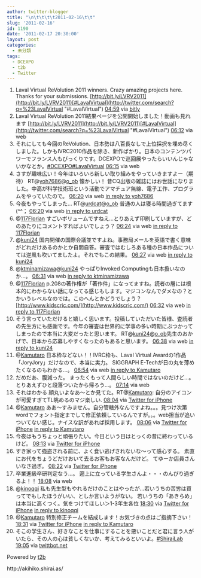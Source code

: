 ```yaml
---
author: twitter-blogger
title: "\n\t\t\t\t2011-02-16\t\t"
slug: '2011-02-16'
id: 1190
date: '2011-02-17 20:30:00'
layout: post
categories:
  - 未分類
tags:
  - DCEXPO
  - t2b
  - Twitter
---
```


<div xmlns:georss="http://www.georss.org/georss">

1.  <span><span>Laval Virtual ReVolution 2011 winners. Crazy amazing projects here. Thanks for your submissions. [http://bit.ly/LVRV2011](http://bit.ly/LVRV2011)[#LavalVirtual](http://twitter.com/search?q=%23LavalVirtual "#LavalVirtual")</span> <span>[<span>04:59</span>](http://twitter.com/o_ob/status/37903898014392320) <span>via [bitly](http://bit.ly)</span></span></span>
2.  <span><span>Laval Virtual ReVolution 2011結果ページを公開開始しました！動画も見れます [http://bit.ly/LVRV2011](http://bit.ly/LVRV2011)[#LavalVirtual](http://twitter.com/search?q=%23LavalVirtual "#LavalVirtual")</span> <span>[<span>06:12</span>](http://twitter.com/o_ob/status/37922345708421120) <span>via web</span></span></span>
3.  <span><span>それにしても今回のReVolution、日本勢は八百長なしで上位採択を埋め尽くしました。しかもIVRC2010作品を除き、新作ばかり。日本のコンテンツパワーでフランス人もびっくりです。DCEXPOで巡回展やったらいいんじゃないかなとか。[#DCEXPO](http://twitter.com/search?q=%23DCEXPO "#DCEXPO")[#LavalVirtual](http://twitter.com/search?q=%23LavalVirtual "#LavalVirtual")</span> <span>[<span>06:15</span>](http://twitter.com/o_ob/status/37922911436152832) <span>via web</span></span></span>
4.  <span><span>さすが趣味広い！今年はいろいろ新しい取り組みをやっていきますよー（期待） RT@[yoh7686](http://twitter.com/yoh7686 "yoh7686")@[o_ob](http://twitter.com/o_ob "o_ob") 懐かしい！ 昔CQ出版の雑誌にはお世話になりました。中高が科学技術班という活動でアマチュア無線、電子工作、プログラムをやっていたので。</span> <span>[<span>06:20</span>](http://twitter.com/o_ob/status/37924222596681728) <span>via web</span> [in reply to yoh7686](http://twitter.com/yoh7686/status/37525809811955712)</span></span>
5.  <span><span>今夜もやってしまった… RT@[urdcat](http://twitter.com/urdcat "urdcat")@[o_ob](http://twitter.com/o_ob "o_ob") 普通の人は寝る時間過ぎてます(^^；</span> <span>[<span>06:20</span>](http://twitter.com/o_ob/status/37924296949116928) <span>via web</span> [in reply to urdcat](http://twitter.com/urdcat/status/37593167360430080)</span></span>
6.  <span><span>@[117Florian](http://twitter.com/117Florian "117Florian") すごいボリュームですねえ…とりあえず印刷していますが、どのあたりにコメントすればよいでしょう？</span> <span>[<span>06:24</span>](http://twitter.com/o_ob/status/37925333537783808) <span>via web</span> [in reply to 117Florian](http://twitter.com/117Florian/status/37729911070392320)</span></span>
7.  <span><span>@[kuni24](http://twitter.com/kuni24 "kuni24") 国内開催の国際会議並ですよね。事務局メールを英語で書く意味がどれだけあるのかとか自問自答。審査ではむしろある種の日本作品については逆風も吹いてましたよ。それでもこの結果。</span> <span>[<span>06:27</span>](http://twitter.com/o_ob/status/37925979330445312) <span>via web</span> [in reply to kuni24](http://twitter.com/kuni24/status/37925217380605952)</span></span>
8.  <span><span>@[ktminamizawa](http://twitter.com/ktminamizawa "ktminamizawa")@[kuni24](http://twitter.com/kuni24 "kuni24") やっぱりInvoked Computingも日本扱いなのか…。</span> <span>[<span>06:31</span>](http://twitter.com/o_ob/status/37926992774963200) <span>via web</span> [in reply to ktminamizawa](http://twitter.com/ktminamizawa/status/37926179021266945)</span></span>
9.  <span><span>@[117Florian](http://twitter.com/117Florian "117Florian") p.208の著作権が「著作件」になってますね。読者の層には根本的にわからない話になってる感じもします。マジコンなんでダメなの？とかいうレベルなのでは。このへんとかどうでしょう？ [http://www.kidscric.com/](http://www.kidscric.com/)</span> <span>[<span>06:32</span>](http://twitter.com/o_ob/status/37927344593321984) <span>via web</span> [in reply to 117Florian](http://twitter.com/117Florian/status/37729911070392320)</span></span>
10.  <span><span>そう言っていただけると嬉しく思います。投稿していただいた皆様、査読者の先生方にも感謝です。今年の審査は世界的に学事の多い時期にぶつかってしまったので本当に大変だったと思います。 RT@[kuni24](http://twitter.com/kuni24 "kuni24")@[o_ob](http://twitter.com/o_ob "o_ob")先生のおかげで、日本から応募しやすくなったのもあると思います。</span> <span>[<span>06:38</span>](http://twitter.com/o_ob/status/37928868132159488) <span>via web</span> [in reply to kuni24](http://twitter.com/kuni24/status/37927995716931584)</span></span>
11.  <span><span>@[Kamutaro](http://twitter.com/Kamutaro "Kamutaro") 日本枠などない！！IVRC枠も、Laval Virtual Awardの1作品「JoryJory」だけなので、本当に実力。 SIGGRAPH E-Techが日の丸を薄めたくなるのもわかる…。</span> <span>[<span>06:54</span>](http://twitter.com/o_ob/status/37932790850912256) <span>via web</span> [in reply to Kamutaro](http://twitter.com/Kamutaro/status/37932232937193472)</span></span>
12.  <span><span>だめだあ、腹減った。 まったくもって人間らしい時間ではないのだけど…。とりあえずひと段落ついたから帰ろう…。</span> <span>[<span>07:14</span>](http://twitter.com/o_ob/status/37937932765503488) <span>via web</span></span></span>
13.  <span><span>それはわかる 顔丸いよなあ～とか見てた。RT@[Kamutaro](http://twitter.com/Kamutaro "Kamutaro"): 自分のアイコンが可愛すぎてTL眺めるのマジ楽しい.</span> <span>[<span>08:04</span>](http://twitter.com/o_ob/status/37950409179926528) <span>via [Twitter for iPhone](http://twitter.com/)</span></span></span>
14.  <span><span>@[Kamutaro](http://twitter.com/Kamutaro "Kamutaro") ああ～すみません。自分管轄外なんですよね。。。見つけ次第wordでフォント指定までして修正依頼しているんですが。。。web担当が追いついてない感じ。ナイスな訳があれば採用します。</span> <span>[<span>08:06</span>](http://twitter.com/o_ob/status/37951071229845506) <span>via [Twitter for iPhone](http://twitter.com/)</span> [in reply to Kamutaro](http://twitter.com/Kamutaro/status/37934555977625600)</span></span>
15.  <span><span>今夜はもうちょっと頑張りたい。今日という日はとっくの昔に終わっているけど。</span> <span>[<span>08:13</span>](http://twitter.com/o_ob/status/37952760032788480) <span>via [Twitter for iPhone](http://twitter.com/)</span></span></span>
16.  <span><span>すき家って強盗される前に、よく食い逃げされないな～って感心する。 素直にお代をちょうどだけおいて去るお客もお客なんだけど。 てゆーか店員さんいなさ過ぎ。</span> <span>[<span>08:22</span>](http://twitter.com/o_ob/status/37954948557836288) <span>via [Twitter for iPhone](http://twitter.com/)</span></span></span>
17.  <span><span>卒業進級卒研判定なう…。 遡上に立っている学生さんよ・・・のんびり過ぎるよ！！</span> <span>[<span>18:08</span>](http://twitter.com/o_ob/status/38102437910937600) <span>via web</span></span></span>
18.  <span><span>@[kinoqqi](http://twitter.com/kinoqqi "kinoqqi") 私も先生型もやれるだけのことはやったが...若いうちの苦労は買ってでもしたほうがいい、としか言いようがない。 若いうちの「あきらめ」は本当に高くつく。気をつけてほしい＞1-3年生各位</span> <span>[<span>18:30</span>](http://twitter.com/o_ob/status/38108086069768192) <span>via [Twitter for iPhone](http://twitter.com/)</span> [in reply to kinoqqi](http://twitter.com/kinoqqi/status/38103660089188352)</span></span>
19.  <span><span>@[Kamutaro](http://twitter.com/Kamutaro "Kamutaro") 特別修正チームを結成します！お気づきの点はご指摘下さい！</span> <span>[<span>18:31</span>](http://twitter.com/o_ob/status/38108361203531776) <span>via [Twitter for iPhone](http://twitter.com/)</span> [in reply to Kamutaro](http://twitter.com/Kamutaro/status/38107245514330112)</span></span>
20.  <span><span>そこの学生さん、好きなことを仕事にすることを悪いことだと君に言う人がいたら、その人の心は貧しくないか、考えてみるといいよ。[#ShiraiLab](http://twitter.com/search?q=%23ShiraiLab "#ShiraiLab")</span> <span>[<span>19:05</span>](http://twitter.com/o_ob/status/38116905550086145) <span>via [twittbot.net](http://twittbot.net/)</span></span></span>

</div>

Powered by [t2b](http://t2b.utilz.jp/)

<div>http://akihiko.shirai.as/</div>